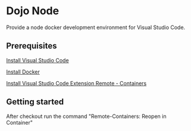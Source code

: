 # Dojo Node

Provide a node docker development environment for Visual Studio Code.

## Prerequisites

[Install Visual Studio Code][vscode]

[Install Docker][docker]

[Install Visual Studio Code Extension Remote - Containers][remoteContainers]

## Getting started

After checkout run the command "Remote-Containers: Reopen in Container"

[vscode]: https://code.visualstudio.com/
[docker]: https://docs.docker.com/get-docker/
[remoteContainers]: https://marketplace.visualstudio.com/items?itemName=ms-vscode-remote.remote-containers